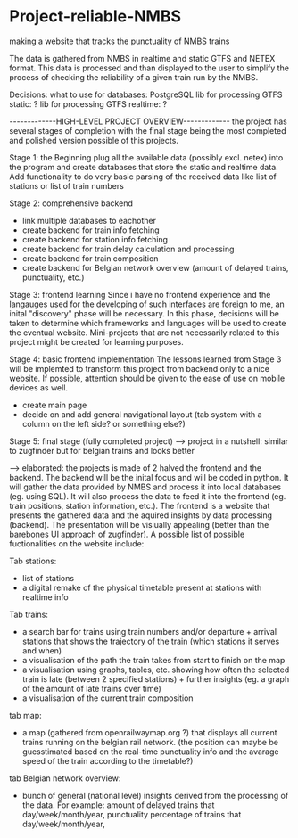 # Project-reliable-NMBS
making a website that tracks the punctuality of NMBS trains 

The data is gathered from NMBS in realtime and static GTFS and NETEX format. This data is processed and than displayed to the user to simplify the process of checking the reliability of a given train run by the NMBS.

Decisions:
what to use for databases: PostgreSQL
lib for processing GTFS static: ?
lib for processing GTFS realtime: ?


-------------HIGH-LEVEL PROJECT OVERVIEW-------------
the project has several stages of completion with the final stage being the most completed and polished version possible of this projects. 

Stage 1: the Beginning
plug all the available data (possibly excl. netex) into the program and create databases that store the static and realtime data. Add functionality to do very basic parsing of the received data like list of stations or list of train numbers


Stage 2: comprehensive backend
- link multiple databases to eachother
- create backend for train info fetching
- create backend for station info fetching
- create backend for train delay calculation and processing
- create backend for train composition
- create backend for Belgian network overview (amount of delayed trains, punctuality, etc.)


Stage 3: frontend learning
Since i have no frontend experience and the langauges used for the developing of such interfaces are foreign to me, an inital "discovery" phase will be necessary. In this phase, decisions will be taken to determine which frameworks and languages will be used to create the eventual website. Mini-projects that are not necessarily related to this project might be created for learning purposes.


Stage 4: basic frontend implementation
The lessons learned from Stage 3 will be implemted to transform this project from backend only to a nice website. If possible, attention should be given to the ease of use on mobile devices as well.

- create main page
- decide on and add general navigational layout (tab system with a column on the left side? or something else?)


Stage 5: final stage (fully completed project)
--> project in a nutshell: similar to zugfinder but for belgian trains and looks better

--> elaborated: the projects is made of 2 halved the frontend and the backend. The backend will be the inital focus and will be coded in python. It will gather the data provided by NMBS and process it into local databases (eg. using SQL). It will also process the data to feed it into the frontend (eg. train positions, station information, etc.). The frontend is a website that presents the gathered data and the aquired insights by data processing (backend). The presentation will be visiually appealing (better than the barebones UI approach of zugfinder). A possible list of possible fuctionalities on the website include: 

Tab stations:
- list of stations
- a digital remake of the physical timetable present at stations with realtime info

Tab trains:
- a search bar for trains using train numbers and/or departure + arrival stations that shows the trajectory of the train (which stations it serves and when)
- a visualisation of the path the train takes from start to finish on the map
- a visualisation using graphs, tables, etc. showing how often the selected train is late (between 2 specified stations) + further insights (eg. a graph of the amount of late trains over time)
- a visualisation of the current train composition

tab map:
- a map (gathered from openrailwaymap.org ?) that displays all current trains running on the belgian rail network. (the position can maybe be guesstimated based on the real-time punctuality info and the avarage speed of the train according to the timetable?)

tab Belgian network overview:
- bunch of general (national level) insights derived from the processing of the data. For example: amount of delayed trains that day/week/month/year, punctuality percentage of trains that day/week/month/year, 
